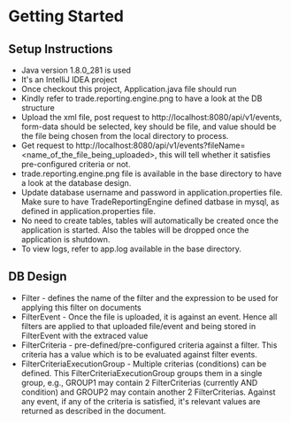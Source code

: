 # Getting Started

## Setup Instructions

- Java version 1.8.0_281 is used
- It's an IntelliJ IDEA project
- Once checkout this project, Application.java file should run
- Kindly refer to trade.reporting.engine.png to have a look at the DB structure
- Upload the xml file, post request to http://localhost:8080/api/v1/events, form-data should be selected, key should be file, and value should be the file being chosen from the local directory to process.
- Get request to http://localhost:8080/api/v1/events?fileName=<name_of_the_file_being_uploaded>, this will tell whether it satisfies pre-configured criteria or not.
- trade.reporting.engine.png file is available in the base directory to have a look at the database design.
- Update database username and password in application.properties file. Make sure to have TradeReportingEngine defined datbase in mysql, as defined in application.properties file.
- No need to create tables, tables will automatically be created once the application is started. Also the tables will be dropped once the application is shutdown.
- To view logs, refer to app.log available in the base directory.

## DB Design

- Filter - defines the name of the filter and the expression to be used for applying this filter on documents
- FilterEvent - Once the file is uploaded, it is against an event. Hence all filters are applied to that uploaded file/event and being stored in FilterEvent with the extraced value
- FilterCriteria - pre-defined/pre-configured criteria against a filter. This criteria has a value which is to be evaluated against filter events.
- FilterCriteriaExecutionGroup - Multiple criterias (conditions) can be defined. This FilterCriteriaExecutionGroup groups them in a single group, e.g., GROUP1 may contain 2 FilterCriterias (currently AND condition) and GROUP2 may contain another 2 FilterCriterias. Against any event, if any of the criteria is satisfied, it's relevant values are returned as described in the document. 
